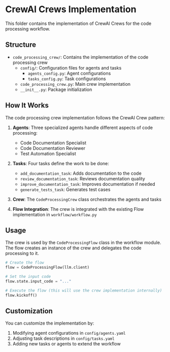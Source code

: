 # CrewAI Crews Implementation

This folder contains the implementation of CrewAI Crews for the code processing workflow.

## Structure

- `code_processing_crew/`: Contains the implementation of the code processing crew
  - `config/`: Configuration files for agents and tasks
    - `agents_config.py`: Agent configurations
    - `tasks_config.py`: Task configurations
  - `code_processing_crew.py`: Main crew implementation
  - `__init__.py`: Package initialization

## How It Works

The code processing crew implementation follows the CrewAI Crew pattern:

1. **Agents**: Three specialized agents handle different aspects of code processing:
   - Code Documentation Specialist
   - Code Documentation Reviewer
   - Test Automation Specialist

2. **Tasks**: Four tasks define the work to be done:
   - `add_documentation_task`: Adds documentation to the code
   - `review_documentation_task`: Reviews documentation quality
   - `improve_documentation_task`: Improves documentation if needed
   - `generate_tests_task`: Generates test cases

3. **Crew**: The `CodeProcessingCrew` class orchestrates the agents and tasks

4. **Flow Integration**: The crew is integrated with the existing Flow implementation in `workflow/workflow.py`

## Usage

The crew is used by the `CodeProcessingFlow` class in the workflow module. The flow creates an instance of the crew and delegates the code processing to it.

```python
# Create the flow
flow = CodeProcessingFlow(llm.client)

# Set the input code
flow.state.input_code = "..."

# Execute the flow (this will use the crew implementation internally)
flow.kickoff()
```

## Customization

You can customize the implementation by:

1. Modifying agent configurations in `config/agents.yaml`
2. Adjusting task descriptions in `config/tasks.yaml`
3. Adding new tasks or agents to extend the workflow
